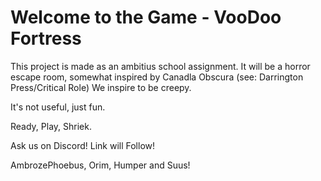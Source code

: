 # Welcome to the Game - VooDoo Fortress

 This project is made as an ambitius school assignment. It will be a horror escape room, somewhat inspired by Canadla Obscura (see: Darrington Press/Critical Role) We inspire to be creepy.

It's not useful, just fun.

Ready, Play, Shriek.

Ask us on Discord! Link will Follow!

AmbrozePhoebus, Orim, Humper and Suus!
